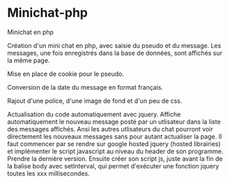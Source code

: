 # Minichat-php

Minichat en php

Création d'un mini chat en php, avec saisie du pseudo et du message.
Les messages, une fois enregistrés dans la base de données, sont affichés sur la même page.

Mise en place de cookie pour le pseudo.

Conversion de la date du message en format français.

Rajout d'une police, d'une image de fond et d'un peu de css.

Actualisation du code automatiquement avec jquery.
Affiche automatiquement le nouveau message posté par un utlisateur dans la liste des messages affichés.
Ansi les autres utlisateurs du chat pourront voir directement les nouveaux messages sans pour autant actualiser la page.
Il faut commencer par se rendre sur google hosted jquery (hosted librairies) et implémenter le script javascript au niveau du header de son programme. 
Prendre la dernière version.
Ensuite créer son script js, juste avant la fin de la balise body avec setInterval, qui permet d'exécuter une fonction jquery toutes les xxx millisecondes.


